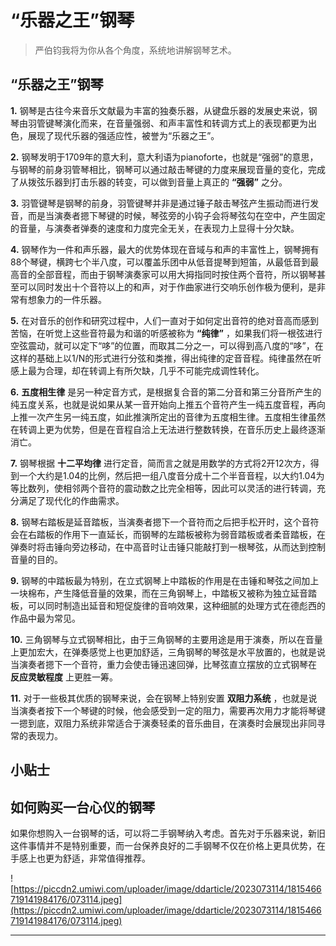 # “乐器之王”钢琴

> 严伯钧我将为你从各个角度，系统地讲解钢琴艺术。

## “乐器之王”钢琴

 **1.** 钢琴是古往今来音乐文献最为丰富的独奏乐器，从键盘乐器的发展史来说，钢琴由羽管键琴演化而来，在音量强弱、和声丰富性和转调方式上的表现都更为出色，展现了现代乐器的强适应性，被誉为“乐器之王”。

 **2.** 钢琴发明于1709年的意大利，意大利语为pianoforte，也就是“强弱”的意思，与钢琴的前身羽管琴相比，钢琴可以通过敲击琴键的力度来展现音量的变化，完成了从拨弦乐器到打击乐器的转变，可以做到音量上真正的 **“强弱”** 之分。

 **3.** 羽管键琴是钢琴的前身，羽管键琴并非是通过锤子敲击琴弦产生振动而进行发音，而是当演奏者摁下琴键的时候，琴弦旁的小钩子会将琴弦勾在空中，产生固定的音量，与演奏者弹奏的速度和力度完全无关，在表现力上显得十分欠缺。

 **4.** 钢琴作为一件和声乐器，最大的优势体现在音域与和声的丰富性上，钢琴拥有88个琴键，横跨七个半八度，可以覆盖乐团中从低音提琴到短笛，从最低音到最高音的全部音程，而由于钢琴演奏家可以用大拇指同时按住两个音符，所以钢琴甚至可以同时发出十个音符以上的和声，对于作曲家进行交响乐创作极为便利，是非常有想象力的一件乐器。

 **5.** 在对音乐的创作和研究过程中，人们一直对于如何定出音符的绝对音高而感到苦恼，在听觉上这些音符最为和谐的听感被称为 **“纯律”** ，如果我们将一根弦进行空弦震动，就可以定下“哆”的位置，而取其二分之一，可以得到高八度的“哆”，在这样的基础上以1/N的形式进行分弦和类推，得出纯律的定音音程。纯律虽然在听感上最为合理，却在转调上有所欠缺，几乎不可能完成调性转化。

 **6.**  **五度相生律** 是另一种定音方式，是根据复合音的第二分音和第三分音所产生的纯五度关系，也就是说如果从某一音开始向上推五个音符产生一纯五度音程，再向上推一次产生另一纯五度，如此推演所定出的音律为五度相生律。五度相生律虽然在转调上更为优势，但是在音程自洽上无法进行整数转换，在音乐历史上最终逐渐消亡。

 **7.** 钢琴根据 **十二平均律** 进行定音，简而言之就是用数学的方式将2开12次方，得到一个大约是1.04的比例，然后把一组八度音分成十二个半音音程，以大约1.04为等比数列，使相邻两个音符的震动数之比完全相等，因此可以灵活的进行转调，充分满足了现代化的作曲需求。

 **8.** 钢琴右踏板是延音踏板，当演奏者摁下一个音符而之后把手松开时，这个音符会在右踏板的作用下一直延长，而钢琴的左踏板被称为弱音踏板或者柔音踏板，在弹奏时将击锤向旁边移动，在中高音时让击锤只能敲打到一根琴弦，从而达到控制音量的目的。

 **9.** 钢琴的中踏板最为特别，在立式钢琴上中踏板的作用是在击锤和琴弦之间加上一块棉布，产生降低音量的效果，而在三角钢琴上，中踏板又被称为独立延音踏板，可以同时制造出延音和短促旋律的音响效果，这种细腻的处理方式在德彪西的作品中最为常见。

 **10.** 三角钢琴与立式钢琴相比，由于三角钢琴的主要用途是用于演奏，所以在音量上更加宏大，在弹奏感觉上也更加舒适，三角钢琴的琴弦是水平放置的，也就是说当演奏者摁下一个音符，重力会使击锤迅速回弹，比琴弦直立摆放的立式钢琴在 **反应灵敏程度** 上更胜一筹。

 **11.** 对于一些极其优质的钢琴来说，会在钢琴上特别安置 **双阻力系统** ，也就是说当演奏者按下一个琴键的时候，他会感受到一定的阻力，需要再次用力才能将琴键一摁到底，双阻力系统非常适合于演奏轻柔的音乐曲目，在演奏时会展现出非同寻常的表现力。

## 小贴士

## 如何购买一台心仪的钢琴

如果你想购入一台钢琴的话，可以将二手钢琴纳入考虑。首先对于乐器来说，新旧这件事情并不是特别重要，而一台保养良好的二手钢琴不仅在价格上更具优势，在手感上也更为舒适，非常值得推荐。

![https://piccdn2.umiwi.com/uploader/image/ddarticle/2023073114/1815466719141984176/073114.jpeg](https://piccdn2.umiwi.com/uploader/image/ddarticle/2023073114/1815466719141984176/073114.jpeg)

---
